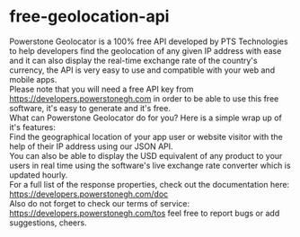 # free-geolocation-api
Powerstone Geolocator is a 100% free API developed by PTS Technologies to help developers find the geolocation of any given IP address with ease and it can also display the real-time exchange rate of the country's currency, the API is very easy to use and compatible with your web and mobile apps.<br>
Please note that you will need a free API key from https://developers.powerstonegh.com in order to be able to use this free software, it's easy to generate and it's free.<br>
What can Powerstone Geolocator do for you? Here is a simple wrap up of it's features:<br>
Find the geographical location of your app user or website visitor with the help of their IP address using our JSON API.<br>
You can also be able to display the USD equivalent of any product to your users in real time using the software's live exchange rate converter which is updated hourly.<br>
For a full list of the response properties, check out the documentation here: https://developers.powerstonegh.com/doc<br>
Also do not forget to check our terms of service: https://developers.powerstonegh.com/tos feel free to report bugs or add suggestions, cheers.
